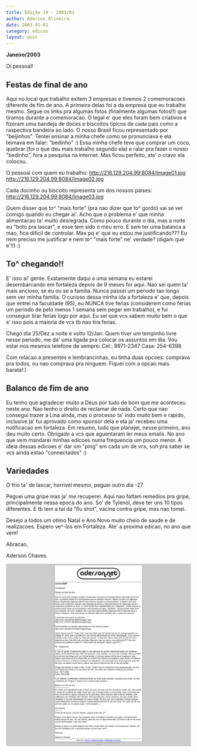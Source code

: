 ```yaml
---
title: Edição 19 - 2003/01
author: Aderson Oliveira
date: 2003-01-01
category: edicao
layout: post
---
```


**Janeiro/2003**

Oi pessoal!

Festas de final de ano
----------------------
Aqui no local que trabalho exitem 3 empresas e tivemos 2 comemoracoes diferente de fim de ano. A primeira delas foi a da empresa que eu trabalho mesmo. Segue os links pra algumas fotos (finalmente algumas fotos!!) que tiramos durante a comemoracao. O legal e' que eles foram bem criativos e fizeram uma bandeja de doces e biscoitos tipicos de cada pais como a raspectiva bandeira ao lado. O nosso Brasil ficou representado por "beijinhos". Tentei ensinar a minha chefe como se pronunciava e ela teimava em falar: "bedinho" :) Essa minha chefe teve que comprar um coco, quebrar (foi o que deu mais trabalho segundo ela) e ralar pra fazer o nosso "bedinho", fora a pesquisa na internet. Mas ficou perfeito, ate' o cravo ela colocou.

O pessoal com quem eu trabalho:
http://216.129.204.99:8084/Image01.jpg
http://216.129.204.99:8084/Image02.jpg

Cada docinho ou biscoito representa um dos nossos paises:
http://216.129.204.99:8084/Image03.jpg

Quem disser que to^ "mais forte" (pra nao dizer que to^ gordo) vai se ver comigo quando eu chegar ai'. Acho que o problema e' que minha alimentacao ta' muito desregrada. Como pouco durante o dia, mas a noite eu "boto pra lascar", e esse tem sido o meu erro. E sem ter uma balanca a mao, fica dificil de controlar. Mas pq e' que eu estou me justificando??? Eu nem preciso me justificar e nem to^ "mais forte" ne' verdade? (digam que e'!!) :)

To^ chegando!!
--------------
E' isso ai' gente. Exatamente daqui a uma semana eu estarei desembarcando em fortaleza depois de 9 meses for aqui. Nao sei quem ta' mais ancioso, se eu ou se a familia. Nunca passei um periodo tao longo sem ver minha familia. O curioso dessa minha ida a fortaleza e' que, depois que entrei na faculdade (95), eu NUNCA tive ferias (considerem como ferias um periodo de pelo menos 1 semana sem pegar em trabalho), e fui conseguir tirar ferias logo por aqui. Eu sei que vcs sabem muito bem o que e' isso pois a maioria de vcs tb nao tira ferias.

Chego dia 25/Dez a noite e volto 12/Jan. Quem tiver um tempinho livre nesse periodo, me da' uma ligada pra colocar os assuntos em dia. Vou estar nos mesmos telefone de sempre:
Cel.: 9971-2347
Casa: 254-6398

Com relacao a presentes e lembrancinhas, eu tinha duas opcoes: comprava pra todos, ou nao comprava pra ninguem. Fiquei com a opcao mais barata!:)

Balanco de fim de ano
---------------------
Eu tenho que agradecer muito a Deus por tudo de bom que me aconteceu neste ano. Nao tenho o direito de reclamar de nada. Certo que nao consegui trazer a Lina ainda, mas o processo ta' indo muito bem e rapido, inclusive ja' fui aprovado como sponsor dela e ela ja' recebeu uma notificacao em fortaleza. Em resumo, tudo que planejei, nesse primeiro, ano deu muito certo. Obrigado a vcs que aguentaram ler meus emails. No ano que vem mandarei minhas edicoes numa frequencia um pouco menor. A ideia dessas edicoes e' dar um "ping" em cada um de vcs, soh pra saber se vcs ainda estao "connectados" :)

Variedades
----------
O frio ta' de lascar, horrivel mesmo, peguei outro dia -27

Peguei uma gripe mas ja' me recuperei. Aqui nao faltam remedios pra gripe, principalmente nessa epoca do ano. So' de Tylenol, deve ter uns 10 tipos diferentes. E tb tem a tal da "flu shot", vacina contra gripe, mas nao tomei.

Desejo a todos um otimo Natal e Ano Novo muito cheio de saude e de realizacoes. Espero ve^-los em Fortaleza. Ate' a proxima edicao, no ano que vem!

Abracao,

Aderson Chaves.

[![Imagem no site original](/assets/images/edicao19.png)](/assets/images/edicao19.png)